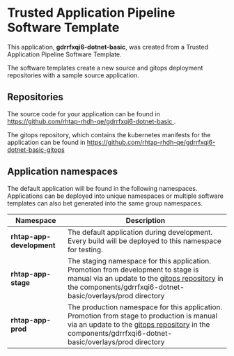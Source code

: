 # Trusted Application Pipeline Software Template

This application, **gdrrfxqi6-dotnet-basic**, was created from a Trusted Application Pipeline Software Template.

The software templates create a new source and gitops deployment repositories with a sample source application. 

## Repositories

The source code for your application can be found in [https://github.com/rhtap-rhdh-qe/gdrrfxqi6-dotnet-basic ](https://github.com/rhtap-rhdh-qe/gdrrfxqi6-dotnet-basic ).
 
The gitops repository, which contains the kubernetes manifests for the application can be found in 
[https://github.com/rhtap-rhdh-qe/gdrrfxqi6-dotnet-basic-gitops ](https://github.com/rhtap-rhdh-qe/gdrrfxqi6-dotnet-basic-gitops ) 

## Application namespaces 

The default application will be found in the following namespaces. Applications can be deployed into unique namespaces or multiple software templates can also bet generated into the same group namespaces.  

|  Namespace   |  Description   |  
| -------- | -------- |   
| **rhtap-app-development** | The default application during development. Every build will be deployed to this namespace for testing. | 
| **rhtap-app-stage** | The staging namespace for this application. Promotion from development to stage is manual via an update to the [gitops repository](https://github.com/rhtap-rhdh-qe/gdrrfxqi6-dotnet-basic-gitops ) in the components/gdrrfxqi6-dotnet-basic/overlays/prod directory |  
| **rhtap-app-prod** | The production namespace for this application. Promotion from stage to production is manual via an update to the [gitops repository](https://github.com/rhtap-rhdh-qe/gdrrfxqi6-dotnet-basic-gitops ) in the components/gdrrfxqi6-dotnet-basic/overlays/prod directory | 